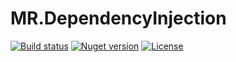 # MR.DependencyInjection

[![Build status](https://img.shields.io/appveyor/ci/mrahhal/mr-dependencyinjection/master.svg)](https://ci.appveyor.com/project/mrahhal/mr-dependencyinjection)
[![Nuget version](https://img.shields.io/nuget/v/MR.DependencyInjection.Abstractions.svg)](https://www.nuget.org/packages/MR.DependencyInjection.Abstractions)
[![License](https://img.shields.io/badge/license-MIT-blue.svg)](https://opensource.org/licenses/MIT)
